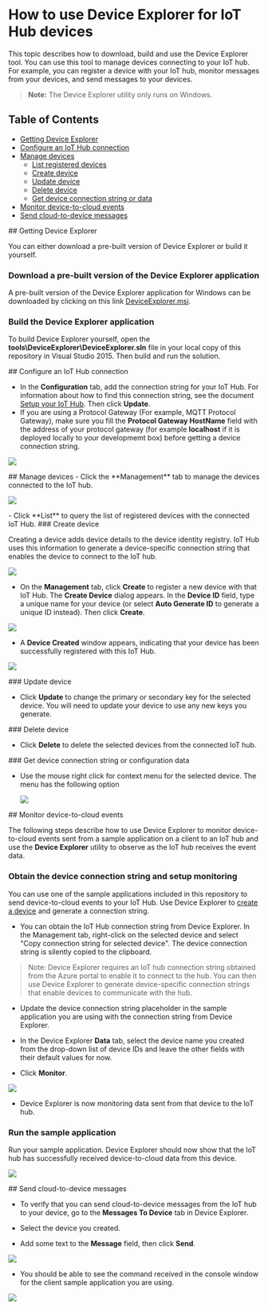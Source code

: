 # How to use Device Explorer for IoT Hub devices
This topic describes how to download, build and use the Device Explorer tool. You can use this tool to manage devices connecting to your IoT hub. For example, you can register a device with your IoT hub, monitor messages from your devices, and send messages to your devices.

> **Note:** The Device Explorer utility only runs on Windows.

## Table of Contents
- [Getting Device Explorer](#download)
- [Configure an IoT Hub connection](#configure)
- [Manage devices](#managedevices)
  - [List registered devices](#listdevices)
  - [Create device](#createdevice)
  - [Update device](#updatedevice)
  - [Delete device](#deletedevice)
  - [Get device connection string or data](#getdatadevice)
- [Monitor device-to-cloud events](#monitor)
- [Send cloud-to-device messages](#send)

<a name="download"/>
## Getting Device Explorer

You can either download a pre-built version of Device Explorer or build it yourself.

### Download a pre-built version of the Device Explorer application

A pre-built version of the Device Explorer application for Windows can be downloaded by clicking on this link [DeviceExplorer.msi](placeholder).

### Build the Device Explorer application

To build Device Explorer yourself, open the **tools\\DeviceExplorer\\DeviceExplorer.sln** file in your local copy of this repository in Visual Studio 2015. Then build and run the solution.

<a name="configure"/>
## Configure an IoT Hub connection


-  In the **Configuration** tab, add the connection string for your IoT Hub. For information about how to find this connection string, see the document [Setup your IoT Hub][setup-iothub]. Then click **Update**.
-  If you are using a Protocol Gateway (For example, MQTT Protocol Gateway), make sure you fill the **Protocol Gateway HostName** field with the address of your protocol gateway (for example **localhost** if it is deployed locally to your developmemt box) before getting a device connection string.

  ![](media/device_explorer/iotgetstart1.png)


<a name="managedevices"/>
## Manage devices
-  Click the **Management** tab to manage the devices connected to the IoT hub.

  ![](media/device_explorer/iotgetstart2.png)

<a name="listdevices"/>
-  Click **List** to query the list of registered devices with the connected IoT Hub.

<a name="createdevice"/>
### Create device

Creating a device adds device details to the device identity registry. IoT Hub uses this information to generate a device-specific connection string that enables the device to connect to the IoT hub.

  ![](media/device_explorer/iotgetstart2.png)

-  On the **Management** tab, click **Create** to register a new device with that IoT Hub. The **Create Device** dialog appears. In the **Device ID** field, type a unique name for your device (or select **Auto Generate ID** to generate a unique ID instead). Then click **Create**.

  ![](media/device_explorer/iotgetstart3.png)

-  A **Device Created** window appears, indicating that your device has been successfully registered with this IoT Hub.

  ![](media/device_explorer/iotgetstart4.png)

<a name="updatedevice"/>
### Update device

- Click **Update** to change the primary or secondary key for the selected device. You will need to update your device to use any new keys you generate.


<a name="deletedevice"/>
### Delete device

- Click **Delete** to delete the selected devices from the connected IoT hub.

<a name="getdatadevice"/>
### Get device connection string or configuration data

- Use the mouse right click for context menu for the selected device. The menu has the following option

  ![](media/device_explorer/connstr.png)

<a name="monitor"/>
## Monitor device-to-cloud events

The following steps describe how to use Device Explorer to monitor device-to-cloud events sent from a sample application on a client to an IoT hub and use the **Device Explorer** utility to observe as the IoT hub receives the event data.

### Obtain the device connection string and setup monitoring

You can use one of the sample applications included in this repository to send device-to-cloud events to your IoT Hub. Use Device Explorer to [create a device](#createdevice) and generate a connection string.

-  You can obtain the IoT Hub connection string from Device Explorer. In the Management tab, right-click on the selected device and select "Copy connection string for selected device". The device connection string is silently copied to the clipboard.

> Note: Device Explorer requires an IoT hub connection string obtained from the Azure portal to enable it to connect to the hub. You can then use Device Explorer to generate device-specific connection strings that enable devices to communicate with the hub.

- Update the device connection string placeholder in the sample application you are using with the connection string from Device Explorer.

-  In the Device Explorer **Data** tab, select the device name you created from the drop-down list of device IDs and leave the other fields with their default values for now.

-  Click **Monitor**.

  ![](media/device_explorer/iotgetstart5.png)

-  Device Explorer is now monitoring data sent from that device to the IoT hub.

### Run the sample application

Run your sample application. Device Explorer should now show that the IoT hub has successfully received device-to-cloud data from this device.

  ![](media/device_explorer/iotgetstart7.png)

<a name="send"/>
## Send cloud-to-device messages

-  To verify that you can send cloud-to-device messages from the IoT hub to your device, go to the **Messages To Device** tab in Device Explorer.

-  Select the device you created.

-  Add some text to the **Message** field, then click **Send**.

  ![](media/device_explorer/iotgetstart8.png)

-  You should be able to see the command received in the console window for the client sample application you are using.

  ![](media/device_explorer/iotgetstart9.png)


[setup-iothub]: ../../../doc/setup_iothub.md
